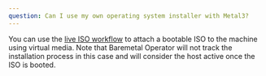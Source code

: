 ```yaml
---
question: Can I use my own operating system installer with Metal3?
---
```


You can use the [live ISO workflow](https://book.metal3.io/bmo/live-iso) to attach a bootable ISO to the machine using virtual media. Note that Baremetal Operator will not track the installation process in this case and will consider the host active once the ISO is booted.
